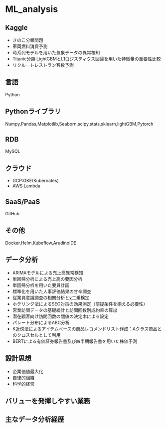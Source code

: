 # ML_analysis

## Kaggle
- きのこ分類問題
- 車両燃料消費予測
- 時系列モデルを用いた気象データの異常検知
- Titanic分類 LightGBMとL1ロジスティクス回帰を用いた特徴量の重要性比較
- リクルートレストラン客数予測

## 言語
Python

## Pythonライブラリ
Numpy,Pandas,Matplotlib,Seaborn,scipy.stats,sklearn,lightGBM,Pytorch

## RDB
MySQL

## クラウド
- GCP:GKE(Kubernates)
- AWS:Lambda

## SaaS/PaaS
GitHub

## その他
Docker,Helm,Kubeflow,ArudinoIDE

## データ分析
- ARIMAモデルによる売上高異常検知
- 単回帰分析による売上高の要因分析
- 単回帰分析を用いた要員計画
- 標準化を用いた人事評価結果の甘辛調査
- 従業員意識調査の相関分析とχ二乗検定
- ホテリング法によるSEO対策の効果測定（前提条件を揃える必要性）
- 営業訪問データの基礎統計と訪問回数別成約率の算出
- 潜在顧客向け訪問回数の閾値の決定木による設定
- パレート分布によるABC分析
- K近傍法によるアイテムベースの商品レコメンドリスト作成：Aクラス商品とのクロスセルとして利用
- BERTによる有価証券報告書及び四半期報告書を用いた株価予測

## 設計思想
- 企業価値最大化
- 自律的組織
- 科学的経営

## バリューを発揮しやすい業務


## 主なデータ分析経歴

